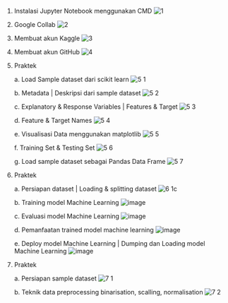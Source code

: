 1. Instalasi Jupyter Notebook menggunakan CMD
   ![1](https://github.com/user-attachments/assets/f511ecd5-dcba-46b4-accb-06a454054614)
   
2. Google Collab
   ![2](https://github.com/user-attachments/assets/697b83ca-d5b2-4fb5-b24e-f705a23f6722)
   
3. Membuat akun Kaggle
   ![3](https://github.com/user-attachments/assets/48f3277c-dc23-4b21-9e3e-368e06e5bc23)
   
4. Membuat akun GitHub
   ![4](https://github.com/user-attachments/assets/46ccbc6c-8c03-43ff-992e-9984c800fab5)
   
5. Praktek
   
    a. Load Sample dataset dari scikit learn
   ![5 1](https://github.com/user-attachments/assets/34def304-8811-4d76-8a3d-315bcef952fe)
   
    b. Metadata | Deskripsi dari sample dataset
   ![5 2](https://github.com/user-attachments/assets/68c7de1c-359c-43e7-a193-3e91c94a371a)
   
    c. Explanatory & Response Variables | Features & Target
   ![5 3](https://github.com/user-attachments/assets/9d3ea485-2b38-460f-8d56-8d91a1233276)
   
    d. Feature & Target Names
   ![5 4](https://github.com/user-attachments/assets/db3d1d6b-38ee-4143-8b97-4fe8e41c91f6)
   
    e. Visualisasi Data menggunakan matplotlib
   ![5 5](https://github.com/user-attachments/assets/1d271613-8984-43c2-8e19-444d5117a171)
   
    f. Training Set & Testing Set
   ![5 6](https://github.com/user-attachments/assets/9be4c4b7-a67f-4a74-b44c-377560fe060f)
   
    g. Load sample dataset sebagai Pandas Data Frame
   ![5 7](https://github.com/user-attachments/assets/2f09e5c7-e429-4c56-89a2-cbdb228a8be6)
   
6. Praktek
   
    a. Persiapan dataset | Loading & splitting dataset
   ![6 1c](https://github.com/user-attachments/assets/d60c1ca0-4647-4047-9830-63b328a382c4)
   
    b. Training model Machine Learning
   ![image](https://github.com/user-attachments/assets/7bcd6202-a722-42a0-9154-2799499d1d43)
   
    c. Evaluasi model Machine Learning
   ![image](https://github.com/user-attachments/assets/03020f0f-dcc7-410e-bcce-cd15aeaf3509)
   
    d. Pemanfaatan trained model machine learning
   ![image](https://github.com/user-attachments/assets/15f500ab-9adc-444a-b775-1fec7fa72bf1)
   
    e. Deploy model Machine Learning | Dumping dan Loading model Machine Learning
   ![image](https://github.com/user-attachments/assets/cb901238-bf08-426c-bc8a-3535d36c0275)
   
7. Praktek
   
    a. Persiapan sample dataset
   ![7 1](https://github.com/user-attachments/assets/3692337a-8280-4876-a6b7-11bbc4ab6a74)
   
    b. Teknik data preprocessing binarisation, scalling, normalisation
   ![7 2](https://github.com/user-attachments/assets/90dfef5d-f541-4b07-a09d-39ed61c6b8bc)
   


